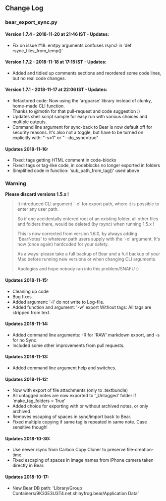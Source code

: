 ## Change Log

### bear_export_sync.py

#### Version 1.7.4 - 2018-11-20 at 21:46 IST - Updates:
- Fix on issue #18: emtpy arguments confuses rsync! in 'def rsync_files_from_temp()'

#### Version 1.7.2 - 2018-11-18 at 17:15 IST - Updates:
- Added and tidied up comments sections and reordered some code lines, but no real code changes.

#### Version 1.7.1 - 2018-11-17 at 22:06 IST - Updates:
- Refactored code: Now using the 'argparse' library instead of clunky, home-made CLI function.  
Thanks to @motin for that pull-request and code suggestion :)
- Updates shell script sample for easy run with various choices and multiple outputs.
- Command line argument for sync-back to Bear is now default off for security reasons. 
  It's also not a toggle, but have to be turned on explicitly with: "-s=1" or "--do_sync=true"

#### Updates 2018-11-16:
- Fixed: tags getting HTML comment in code-blocks
- Fixed: tags or tag-like code, in codeblocks no longer exported in folders
- Simplified code in function: 'sub_path_from_tag()' used above

### Warning

**Please discard versions 1.5.x !**

> It introduced CLI argument '-o' for export path, where it is possible to enter any user path. 
> 
> So if one accidentally entered root of an existing folder, all other files and folders there, would be deleted (by rsync) when running 1.5.x !
> 
> This is now corrected from version 1.6.0, by always adding 'BearNotes' to whatever path users supply with the '-o' argument. It's now (once again) hardcoded for your safety.
> 
> As always: please take a full backup of Bear and a full backup of your Mac before running new versions or when changing CLI arguments. 
> 
> Apologies and hope nobody ran into this problem/SNAFU :)

#### Updates 2018-11-15:
- Cleaning up code
- Bug fixes
- Added argument: '-l' do not write to Log-file.
- Added function and argument: '-w' export Without tags: All tags are stripped from text.

#### Updates 2018-11-14:
- Added command line arguments: -R for 'RAW' markdown export, and -s for no Sync.
- Included some other improvements from pull requests.

#### Updates 2018-11-13:
- Added command line argument help and switches.

#### Updates 2018-11-12:
- Now with export of file attachments (only to .textbundle)
- All untagged notes are now exported to '_Untagged' folder if 'make_tag_folders = True'
- Added choice for exporting with or without archived notes, or only archived. 
- Removes escaping of spaces in sync/import back to Bear.
- Fixed multiple copying if same tag is repeated in same note. Case sensitive though!

#### Updates 2018-10-30:
- Use newer rsync from Carbon Copy Cloner to preserve file-creation-time.
- Fixed escaping of spaces in image names from iPhone camera taken directly in Bear.

#### Updates 2018-10-17:
- New Bear DB path: 'Library/Group Containers/9K33E3U3T4.net.shinyfrog.bear/Application Data'
